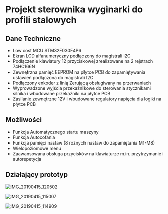 # Projekt sterownika wyginarki do profili stalowych

## Dane Techniczne
- Low cost MCU STM32F030F4P6
- Ekran LCD alfanumeryczny podłączony do magistrali I2C
- Podłączenie klawiatury 12 przyciskowej zrealizowane na 2 rejstrach 74HC166N
- Zewnętrzna pamięć EEPROM na płytce PCB do zapamiętywania ustawień podłączona do magistrali I2C
- Podłączony enkoder z linią Zerującą obsługiwany na przerwaniach
- Wyprowadzone wyjścia przekaźnikowe do sterowania stycznikami silnika i wbudowane przekaźniki na płytce PCB
- Zasilanie zewnętrzne 12V i wbudowane regulatory napięcia dla logiki na płytce PCB

## Możliwości
- Funkcja Automatycznego startu maszyny
- Funkcja Autocofania 
- Funkcja pamięci nastaw (8 różnych nastaw do zapamiętania M1-M8)
- Wielopoziomowe menu
- Zaawansowana obsługa przycisków na klawiaturze m.in. przytrzymanie i autorepetycja

## Działający prototyp

![IMG_20190415_120502](https://github.com/kmaciejski/Sterownik-Wyginarki/assets/41015026/f4c698d1-59ed-45bf-8fd2-63b031608cb3)

![IMG_20190415_115007](https://github.com/kmaciejski/Sterownik-Wyginarki/assets/41015026/20369868-0a66-4ad5-9f69-86b3094317c1)

![IMG_20190415_114909](https://github.com/kmaciejski/Sterownik-Wyginarki/assets/41015026/5afe9d3e-89ce-497f-9774-afa266f57da7)
